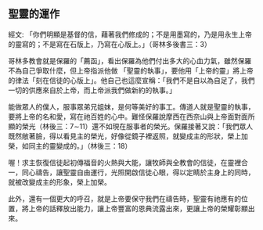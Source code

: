 ## 聖靈的運作 ##

經文: 「你們明顯是基督的信，藉著我們修成的；不是用墨寫的，乃是用永生上帝的靈寫的；不是寫在石版上，乃寫在心版上。」（哥林多後書三：3）



哥林多教會就是保羅的「薦函」，看出保羅為他們付出多大的心血力氣，雖然保羅不為自己爭取什麼，但上帝指派他做 「聖靈的執事」，要他用「上帝的靈」將上帝的律法「刻在信徒的心版上」。他自己也這麼宣稱：「我們不是自以為自足了，我們一切的供應來自於上帝，而上帝派我們做新約的執事。」

能做眾人的僕人，服事眾弟兄姐妺，是何等美好的事工。傳道人就是聖靈的執事，要將上帝的名和愛，寫在祂百姓的心中。難怪保羅說摩西在西奈山與上帝面對面所顯的榮光（林後三：7∼11）還不如現在服事者的榮光。保羅接著又說：「我們眾人既然敞著臉，得以看見主的榮光，好像從鏡子裡返照，就變成主的形狀，榮上加榮，如同主的靈變成的。」（林後三：18）

喔！求主恢復信徒起初傳福音的火熱與大能，讓牧師與全教會的信徒，在靈裡合一，同心禱告，讓聖靈自由運行，光照開啟信徒心眼，得以定睛於主身上的同時，就被改變成主的形象，榮上加榮。

此外，還有一個更大的呼召，就是上帝要保守我們在禱告時，聖靈有祂應有的位置，將上帝的話釋放出能力，讓上帝豐富的恩典流露出來，更讓上帝的榮耀彰顯出來。